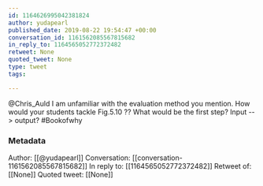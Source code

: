 ```yaml
---
id: 1164626995042381824
author: yudapearl
published_date: 2019-08-22 19:54:47 +00:00
conversation_id: 1161562085567815682
in_reply_to: 1164565052772372482
retweet: None
quoted_tweet: None
type: tweet
tags:

---
```


@Chris_Auld I am unfamiliar with the evaluation method you mention. How would your students tackle Fig.5.10 ??
What would be the first step? Input --&gt; output?
#Bookofwhy

### Metadata

Author: [[@yudapearl]]
Conversation: [[conversation-1161562085567815682]]
In reply to: [[1164565052772372482]]
Retweet of: [[None]]
Quoted tweet: [[None]]
